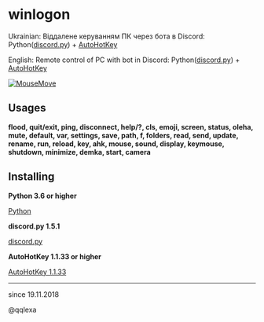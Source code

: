 # winlogon

<p>
Ukrainian: Віддалене керуванням ПК через бота в Discord: Python(<a href=https://github.com/Rapptz/discord.py>discord.py</a>) + <a href=https://www.autohotkey.com>AutoHotKey</a>

English: Remote control of PC with bot in Discord: Python(<a href=https://github.com/Rapptz/discord.py>discord.py</a>) + <a href=https://www.autohotkey.com>AutoHotKey</a>
</p>

[![MouseMove](https://j.gifs.com/4Q7E46.gif)](https://youtu.be/JND1uxRq8FE)


Usages
----------
   
  **flood, quit/exit, ping, disconnect, help/?, cls, emoji, screen, status,
 oleha, mute, default, var, settings, save, path, f, folders, read, send,
 update, rename, run, reload, key, ahk, mouse, sound, display, keymouse,
 shutdown, minimize, demka, start, camera**

Installing
----------
   
  **Python 3.6 or higher**
  
  <a href=https://www.python.org/downloads>Python</a>
  
  **discord.py 1.5.1**
  
  <a href=https://github.com/Rapptz/discord.py#installing>discord.py</a>
  
  **AutoHotKey 1.1.33 or higher**
  
  <a href=https://www.autohotkey.com>AutoHotKey 1.1.33</a>


----------
since 19.11.2018

@qqlexa
